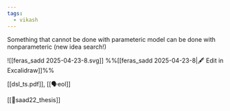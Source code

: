 ```yaml
---
tags:
  - vikash
---
```

Something that cannot be done with parameteric model can be done with nonparameteric (new idea search!)

![[feras_sadd 2025-04-23-8.svg]]
%%[[feras_sadd 2025-04-23-8|🖋 Edit in Excalidraw]]%%

[[dsl_ts.pdf]], [[🗣️eol]]

[[📜saad22_thesis]]